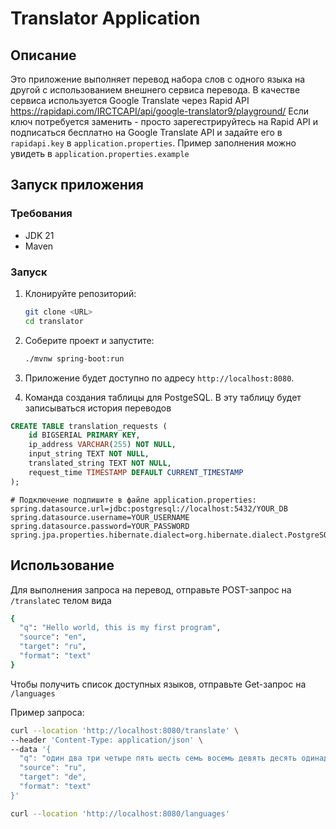 # Translator Application

## Описание
Это приложение выполняет перевод набора слов с одного языка на другой с использованием внешнего сервиса перевода. В качестве сервиса используется Google Translate через Rapid API https://rapidapi.com/IRCTCAPI/api/google-translator9/playground/
Если ключ потребуется заменить - просто зарегестрируйтесь на Rapid API и подписаться бесплатно на  Google Translate API  и задайте его в `rapidapi.key` в `application.properties`. Пример заполнения можно увидеть в `application.properties.example`
## Запуск приложения

### Требования
- JDK 21
- Maven

### Запуск
1. Клонируйте репозиторий:
    ```sh
    git clone <URL>
    cd translator
    ```

2. Соберите проект и запустите:
    ```sh
    ./mvnw spring-boot:run
    ```

3. Приложение будет доступно по адресу `http://localhost:8080`.
4. Комaнда создания таблицы для PostgeSQL. В эту таблицу будет записываться история переводов
```sql
CREATE TABLE translation_requests (
    id BIGSERIAL PRIMARY KEY,
    ip_address VARCHAR(255) NOT NULL,
    input_string TEXT NOT NULL,
    translated_string TEXT NOT NULL,
    request_time TIMESTAMP DEFAULT CURRENT_TIMESTAMP
);
```
```properties
# Подключение подпишите в файле application.properties:
spring.datasource.url=jdbc:postgresql://localhost:5432/YOUR_DB
spring.datasource.username=YOUR_USERNAME
spring.datasource.password=YOUR_PASSWORD
spring.jpa.properties.hibernate.dialect=org.hibernate.dialect.PostgreSQLDialect
```
## Использование
Для выполнения запроса на перевод, отправьте POST-запрос на `/translate`с телом вида
```sh
{
  "q": "Hello world, this is my first program",
  "source": "en",
  "target": "ru",
  "format": "text"
}
```
Чтобы получить список доступных языков, отправьте Get-запрос на `/languages`

Пример запроса:
```sh
curl --location 'http://localhost:8080/translate' \
--header 'Content-Type: application/json' \
--data '{
  "q": "один два три четыре пять шесть семь восемь девять десять одинадцать двенадцать тринадцать четырнадцать пятнадцать шеснадцать семнадцать восемнадцать девятнадцать двадцать",
  "source": "ru",
  "target": "de",
  "format": "text"
}'
```
```sh
curl --location 'http://localhost:8080/languages'
```

